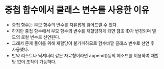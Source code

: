 # 중첩 함수에서 클래스 변수를 사용한 이유

- 중첩 함수는 부모 함수의 변수를 자유롭게 읽어드릴 수 있다.
- 하지만 중첩 함수에서 부모 함수의 변수를 재할당하게 되면 참조 ID가 변경되며 별도의 로컬 변수로 선언된다.
- 그래서 문제 풀이를 위해 재할당이 불가피하므로 함수바깥 클래스 변수로 선언 후 사용했다.
- 만약 리스트나 딕셔너리 같은 자료형이라면 append()등의 메소드를 이용하여 재할당 없이 조작이 가능하다.